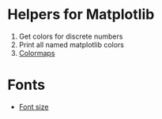 # Helpers for Matplotlib

  1. Get colors for discrete numbers
  2. Print all named matplotlib colors
  3. [Colormaps](https://scipy-lectures.github.io/_images/plot_colormaps_1.png)

# Fonts
  * [Font size](http://stackoverflow.com/questions/3899980/how-to-change-the-font-size-on-a-matplotlib-plot)
